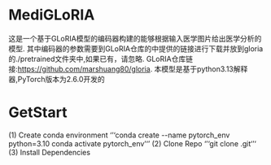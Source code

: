 # MediGLoRIA
这是一个基于GLoRIA模型的编码器构建的能够根据输入医学图片给出医学分析的模型.
其中编码器的参数需要到GLoRIA仓库的中提供的链接进行下载并放到gloria的./pretrained文件夹中,如果已有，请忽略.
GLoRIA仓库链接:https://github.com/marshuang80/gloria.
本模型是基于python3.13解释器,PyTorch版本为2.6.0开发的


# GetStart
(1) Create conda environment
‘’‘conda create --name pytorch_env python=3.10
conda activate pytorch_env’‘’
(2) Clone Repo
‘’‘git clone .git‘’‘
(3)  Install Dependencies
